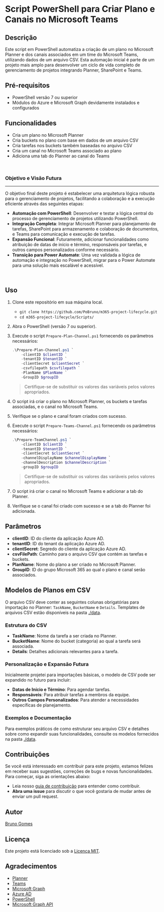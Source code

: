# Script PowerShell para Criar Plano e Canais no Microsoft Teams

## Descrição

Este script em PowerShell automatiza a criação de um plano no Microsoft Planner e dos canais associados em um time do Microsoft Teams, utilizando dados de um arquivo CSV. Esta automação inicial é parte de um projeto mais amplo para desenvolver um ciclo de vida completo de gerenciamento de projetos integrando Planner, SharePoint e Teams.

## Pré-requisitos

- PowerShell versão 7 ou superior
- Módulos do Azure e Microsoft Graph devidamente instalados e configurados

## Funcionalidades

- Cria um plano no Microsoft Planner
- Cria buckets no plano com base em dados de um arquivo CSV
- Cria tarefas nos buckets também baseadas no arquivo CSV
- Cria um canal no Microsoft Teams associado ao plano
- Adiciona uma tab do Planner ao canal do Teams

<br>

### Objetivo e Visão Futura

---

O objetivo final deste projeto é estabelecer uma arquitetura lógica robusta para o gerenciamento de projetos, facilitando a colaboração e a execução eficiente através das seguintes etapas:

- **Automação com PowerShell**: Desenvolver e testar a lógica central do processo de gerenciamento de projetos utilizando PowerShell.
- **Integração Completa**: Integrar Microsoft Planner para planejamento de tarefas, SharePoint para armazenamento e colaboração de documentos, e Teams para comunicação e execução de tarefas.
- **Expansão Funcional**: Futuramente, adicionar funcionalidades como atribuição de datas de início e término, responsáveis por tarefas, e outros campos personalizados conforme necessário.
- **Transição para Power Automate**: Uma vez validada a lógica de automação e integração no PowerShell, migrar para o Power Automate para uma solução mais escalável e acessível.

<br>


## Uso

1. Clone este repositório em sua máquina local.
    * `git clone https://github.com/PoBruno/m365-project-lifecycle.git`
    * `cd m365-project-lifecycle/Scripts/`
2. Abra o PowerShell (versão 7 ou superior).
3. Execute o script `Prepare-Plan-Channel.ps1` fornecendo os parâmetros necessários:
    
    ```powershell
    .\Prepare-Plan-Channel.ps1 `
        -clientID $clientID `
        -tenantID $tenantID `
        -clientSecret $clientSecret `
        -csvfilepath $csvfilepath `
        -PlanName $PlanName `
        -GroupID $groupID
    ```
    > Certifique-se de substituir os valores das variáveis pelos valores apropriados.

4. O script irá criar o plano no Microsoft Planner, os buckets e tarefas associadas, e o canal no Microsoft Teams.
5. Verifique se o plano e canal foram criados com sucesso.
5. Execute o script `Prepare-Teams-Channel.ps1` fornecendo os parâmetros necessários:
    
    ```powershell
    .\Prepare-TeamChannel.ps1 `
        -clientID $clientID `
        -tenantID $tenantID `
        -clientSecret $clientSecret `
        -channelDisplayName $channelDisplayName `
        -channelDescription $channelDescription `
        -groupID $groupID
    ```
    > Certifique-se de substituir os valores das variáveis pelos valores apropriados.

6. O script irá criar o canal no Microsoft Teams e adicionar a tab do Planner.
7. Verifique se o canal foi criado com sucesso e se a tab do Planner foi adicionada.


## Parâmetros

- **clientID**: ID do cliente da aplicação Azure AD.
- **tenantID**: ID do tenant da aplicação Azure AD.
- **clientSecret**: Segredo do cliente da aplicação Azure AD.
- **csvFilePath**: Caminho para o arquivo CSV que contém as tarefas e buckets.
- **PlanName**: Nome do plano a ser criado no Microsoft Planner.
- **GroupID**: ID do grupo Microsoft 365 ao qual o plano e canal serão associados.

## Modelos de Planos em CSV

O arquivo CSV deve conter as seguintes colunas obrigatórias para importação no Planner: `TaskName`, `BucketName` e `Details`. Templates de arquivos CSV estão disponíveis na pasta [./data](./data).

### Estrutura do CSV

- **TaskName**: Nome da tarefa a ser criada no Planner.
- **BucketName**: Nome do bucket (categoria) ao qual a tarefa será associada.
- **Details**: Detalhes adicionais relevantes para a tarefa.

### Personalização e Expansão Futura

Inicialmente projetei para importações básicas, o modelo de CSV pode ser expandido no futuro para incluir:

- **Datas de Início e Término**: Para agendar tarefas.
- **Responsáveis**: Para atribuir tarefas a membros da equipe.
- **Outros Campos Personalizados**: Para atender a necessidades específicas de planejamento.

### Exemplos e Documentação

Para exemplos práticos de como estruturar seu arquivo CSV e detalhes sobre como expandir suas funcionalidades, consulte os modelos fornecidos na pasta [./data](./data).




## Contribuições

Se você está interessado em contribuir para este projeto, estamos felizes em receber suas sugestões, correções de bugs e novas funcionalidades. Para começar, siga as orientações abaixo:

- Leia nosso [guia de contribuição](CONTRIBUTING.md) para entender como contribuir.
- **Abra uma issue** para discutir o que você gostaria de mudar antes de enviar um pull request.

## Autor

[Bruno Gomes](https://github.com/PoBruno)

## Licença

Este projeto está licenciado sob a [Licença MIT](./LICENSE.md).

## Agradecimentos

- [Planner](https://planner.uservoice.com/forums/330525-microsoft-planner-feedback-forum)
- [Teams](https://microsoftteams.uservoice.com/forums/555103-public?category_id=210045)
- [Microsoft Graph](https://docs.microsoft.com/pt-br/graph/overview)
- [Azure AD](https://docs.microsoft.com/pt-br/azure/active-directory/)
- [PowerShell](https://docs.microsoft.com/pt-br/powershell/scripting/overview?view=powershell-7.1)
- [Microsoft Graph API](https://developer.microsoft.com/pt-br/graph)

